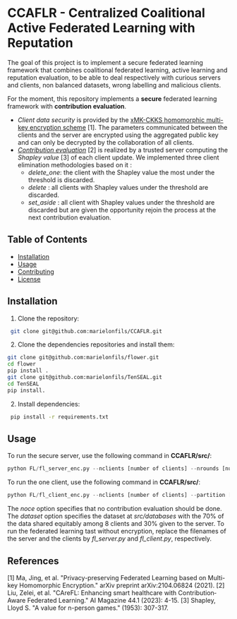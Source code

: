 # CCAFLR - Centralized Coalitional Active Federated Learning with Reputation

The goal of this project is to implement a secure federated learning framework that combines coalitional federated learning, active learning and reputation evaluation, to be able to deal respectively with curious servers and clients, non balanced datasets, wrong labelling and malicious clients.

For the moment, this repository implements a **secure** federated learning framework with **contribution evaluation**.
- *Client data security* is provided by the [xMK-CKKS homomorphic multi-key encryption scheme](https://arxiv.org/abs/2104.06824) \[1\]. The parameters communicated between the clients and the server are encrypted using the aggregated public key and can only be decrypted by the collaboration of all clients.
- *[Contribution evaluation](https://onlinelibrary.wiley.com/doi/full/10.1002/aaai.12082)* \[2\] is realized by a trusted server computing the *Shapley value* \[3\] of each client update. We implemented three client elimination methodologies based on it :
  - *delete_one*: the client with the Shapley value the most under the threshold is discarded.
  - *delete* : all clients with Shapley values under the threshold are discarded.
  - *set_aside* : all client with Shapley values under the threshold are discarded but are given the opportunity rejoin the process at the next contribution evaluation.


## Table of Contents
- [Installation](#installation)
- [Usage](#usage)
- [Contributing](#contributing)
- [License](#license)

## Installation
1. Clone the repository:
```bash
 git clone git@github.com:marielonfils/CCAFLR.git
```
2. Clone the dependencies repositories and install them:
```bash
git clone git@github.com:marielonfils/flower.git
cd flower
pip install .
git clone git@github.com:marielonfils/TenSEAL.git
cd TenSEAL
pip install.
```

2. Install dependencies:
```bash
 pip install -r requirements.txt
 ```

## Usage
To run the secure server, use the following command in **CCAFLR/src/**:
```python
python FL/fl_server_enc.py --nclients [number of clients] --nrounds [number of rounds] --filepath [folder path to store results] --dataset [split_scdg1] [--noce]
```

To run the one client, use the following command in **CCAFLR/src/**:
```python
python FL/fl_client_enc.py --nclients [number of clients] --partition [id of the client (0 to number of clients -1)] --filepath [folder path to store results] --dataset [split_scdg1]
```
The *noce* option specifies that no contribution evaluation should be done.
The *dataset* option specifies the dataset at *src/databases* with the 70% of the data shared equitably among 8 clients and 30% given to the server.
To run the federated learning tast without encryption, replace the filenames of the server and the clients by *fl_server.py* and *fl_client.py*, respectively.




## References
\[1\] Ma, Jing, et al. "Privacy-preserving Federated Learning based on Multi-key Homomorphic Encryption." arXiv preprint arXiv:2104.06824 (2021).
\[2\] Liu, Zelei, et al. "CAreFL: Enhancing smart healthcare with Contribution‐Aware Federated Learning." AI Magazine 44.1 (2023): 4-15.
\[3\] Shapley, Lloyd S. "A value for n-person games." (1953): 307-317.
